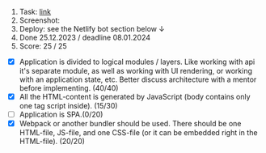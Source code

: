1. Task: [link](https://github.com/)
1. Screenshot:
1. Deploy: see the Netlify bot section below ↓
1. Done 25.12.2023 / deadline 08.01.2024
1. Score: 25 / 25

- [x] Application is divided to logical modules / layers. Like working with api it's separate module, as well as working with UI rendering, or working with an application state, etc. Better discuss architecture with a mentor before implementing. (40/40)
- [x] All the HTML-content is generated by JavaScript (body contains only one tag script inside). (15/30)
- [ ] Application is SPA.(0/20)
- [x] Webpack or another bundler should be used. There should be one HTML-file, JS-file, and one CSS-file (or it can be embedded right in the HTML-file). (20/20)
